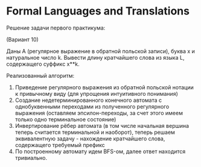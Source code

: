 # Formal Languages and Translations
Решение задачи первого практикума:

   (Вариант 10)
   
   Даны А (регулярное выражение в обратной польской записи), буква x и натуральное число k. Вывести длину кратчайшего 
   слова из языка L, содержащего суффикс x**k.

Реализованный алгоритм:
   1) Приведение регулярного выражения из обратной польской нотации к привычному виду (для упрощения интуитивного 
   понимания)
   2) Создание недетерминированного конечного автомата с однобуквенными переходами из полученного регулярного выражения 
   (оставляем эпсилон-переходы, за счет этого имеем только одно терминальное состояние)
   3) Инвертирование рёбер автомата (в том числе начальная вершина теперь считается терминальной и наоборот), теперь 
   решаем эквивалентную задачу - нахождение кратчайшего слова, содержащего требуемый префикс
   4) По построенному автомату идем BFS-ом, далее ответ находится тривиально.